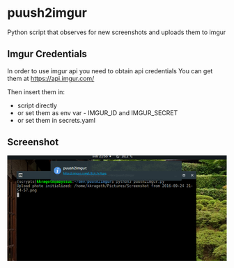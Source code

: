 # puush2imgur
Python script that observes for new screenshots and uploads them to imgur

## Imgur Credentials
In order to use imgur api you need to obtain api credentials
You can get them at https://api.imgur.com/

Then insert them in:
- script directly
- or set them as env var - IMGUR_ID and IMGUR_SECRET
- or set them in secrets.yaml

## Screenshot
![Alt text](/screenshot/screenshot.png?raw=true "puush2imgur")